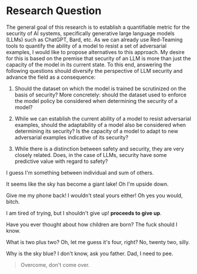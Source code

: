 # Research Question

The general goal of this research is to establish a quantifiable metric for the
security of AI systems, specifically generative large language models (LLMs)
such as ChatGPT, Bard, etc. As we can already use Red-Teaming tools to quantify
the ability of a model to resist a set of adversarial examples, I would like to
propose alternatives to this approach. My desire for this is based on the
premise that security of an LLM is more than just the capacity of the model in
its current state. To this end, answering the following questions should
diversify the perspective of LLM security and advance the field as a
consequence:

1. Should the dataset on which the model is trained be scrutinized on the basis
   of security? More concretely: should the dataset used to enforce the model
   policy be considered when determining the security of a model?

2. While we can establish the current ability of a model to resist adversarial
   examples, should the adaptability of a model also be considered when
   determining its security? Is the capacity of a model to adapt to new
   adversarial examples indicative of its security?

3. While there is a distinction between safety and security, they are very
   closely related. Does, in the case of LLMs, security have some predictive
   value with regard to safety?

I guess I'm something
between individual
and sum of others.

It seems like the sky
has become a giant lake!
Oh I'm upside down.

Give me my phone back!
I wouldn't steal yours either!
Oh yes you would, bitch.

I am tired of trying,
but I shouldn't give up!
**proceeds to give up**.

Have you ever thought
about how children are born?
The fuck should I know.

What is two plus two?
Oh, let me guess it's four, right?
No, twenty two, silly.

Why is the sky blue?
I don't know, ask you father.
Dad, I need to pee.

> Overcome, don't come over.
